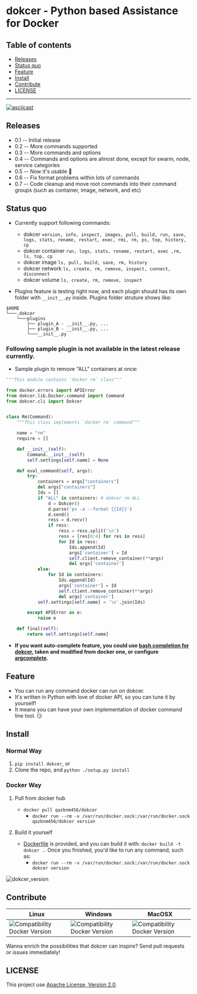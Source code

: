 # dokcer - Python based Assistance for Docker

## **Table of contents**

* [Releases](#releases)
* [Status quo](#status)
* [Feature](#feature)
* [Install](#install)
* [Contribute](#contribute)
* [LICENSE](#license)

---------------------------------------

[![asciicast](https://asciinema.org/a/98062.png)](https://asciinema.org/a/98062?autoplay=1)

<a name="releases"></a>
## Releases

- 0.1 -- Initial release
- 0.2 -- More commands supported
- 0.3 -- More commands and options
- 0.4 -- Commands and options are almost done, except for swarm, node, service categories
- 0.5 -- Now it's usable :tada:
- 0.6 -- Fix format problems within lots of commands
- 0.7 -- Code cleanup and move root commands into their command groups (such as container, image, network, and etc)

<a name="status"></a>
## Status quo

- Currently support following commands:
    - dokcer `version, info, inspect, images, pull, build, run, save, logs, stats, rename, restart, exec, rmi, rm, ps, top, history, cp`
    - dokcer container `run, logs, stats, rename, restart, exec ,rm, ls, top, cp`
    - dokcer image `ls, pull, build, save, rm, history`
    - dokcer network `ls, create, rm, remove, inspect, connect, disconnect`
    - dokcer volume `ls, create, rm, remove, inspect`

- Plugins feature is testing right now, and each plugin should has its own folder with `__init__.py` inside. Plugins folder struture shows like:

```
$HOME
└───.dokcer
    └───plugins
        ├── plugin_A - __init__.py, ...
        ├── plugin_B - __init__.py, ...
        └───__init__.py
```

### Following sample plugin is not available in the latest release currently. ###

- Sample plugin to remove "ALL" containers at once:

```python
"""This module contains `docker rm` class"""

from docker.errors import APIError
from dokcer.lib.Docker.command import Command
from dokcer.cli import Dokcer


class Rm(Command):
    """This class implements `docker rm` command"""

    name = "rm"
    require = []

    def __init__(self):
        Command.__init__(self)
        self.settings[self.name] = None

    def eval_command(self, args):
        try:
            containers = args["containers"]
            del args["containers"]
            Ids = []
            if "ALL" in containers: # dokcer rm ALL
                d = Dokcer()
                d.parse('ps -a --format {{Id}}')
                d.send()
                ress = d.recv()
                if ress:
                    ress = ress.split('\n')
                    ress = [res[0:4] for res in ress]
                    for Id in ress:
                        Ids.append(Id)
                        args['container'] = Id
                        self.client.remove_container(**args)
                        del args['container']
            else:
                for Id in containers:
                    Ids.append(Id)
                    args['container'] = Id
                    self.client.remove_container(**args)
                    del args['container']
            self.settings[self.name] = '\n'.join(Ids)

        except APIError as e:
            raise e

    def final(self):
        return self.settings[self.name]
```

- **If you want auto-complete feature, you could use [bash completion for dokcer](completion/dokcer), taken and modified from docker one, or configure [argcomplete](https://github.com/kislyuk/argcomplete).**

<a name="feature"></a>
## Feature

- You can run any command docker can run on dokcer.
- It's written in Python with love of docker API, so you can tune it by yourself!
- It means you can have your own implementation of docker command line tool. :smirk:

<a name="install"></a>
## Install

### Normal Way

1. `pip install dokcer`, or
2. Clone the repo, and `python ./setup.py install`

### Docker Way

1. Pull from docker hub
    - `docker pull qazbnm456/dokcer`
        - `docker run --rm -v /var/run/docker.sock:/var/run/docker.sock qazbnm456/dokcer version`

2. Build it yourself
    - [Dockerfile](Dockerfile) is provided, and you can build it with: `docker build -t dokcer .`. Once you finished, you'd like to run any command, such as:
        - `docker run --rm -v /var/run/docker.sock:/var/run/docker.sock dokcer version`

![dokcer_version](http://i.imgur.com/t8zcoK9.png "dokcer_version")

<a name="contribute"></a>
## Contribute

| Linux | Windows | MacOSX |
|------------------|---------|---------|
| ![Compatibility Docker Version](https://img.shields.io/badge/docker%20version-1.12.3-blue.svg) | ![Compatibility Docker Version](https://img.shields.io/badge/docker%20version-1.12.3-blue.svg) | ![Compatibility Docker Version](https://img.shields.io/badge/docker%20version-1.12.3-blue.svg) |

Wanna enrich the possibilities that dokcer can inspire? Send pull requests or issues immediately!

<a name="license"></a>
## LICENSE

This project use [Apache License, Version 2.0](LICENSE).
